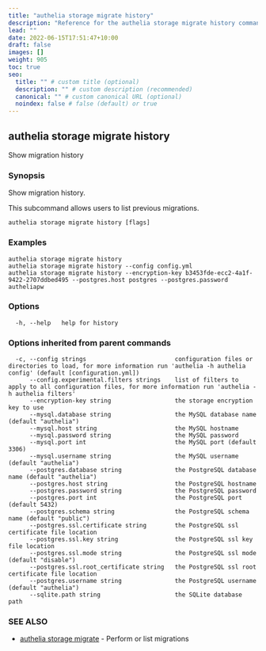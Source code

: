 ```yaml
---
title: "authelia storage migrate history"
description: "Reference for the authelia storage migrate history command."
lead: ""
date: 2022-06-15T17:51:47+10:00
draft: false
images: []
weight: 905
toc: true
seo:
  title: "" # custom title (optional)
  description: "" # custom description (recommended)
  canonical: "" # custom canonical URL (optional)
  noindex: false # false (default) or true
---
```


## authelia storage migrate history

Show migration history

### Synopsis

Show migration history.

This subcommand allows users to list previous migrations.

```
authelia storage migrate history [flags]
```

### Examples

```
authelia storage migrate history
authelia storage migrate history --config config.yml
authelia storage migrate history --encryption-key b3453fde-ecc2-4a1f-9422-2707ddbed495 --postgres.host postgres --postgres.password autheliapw
```

### Options

```
  -h, --help   help for history
```

### Options inherited from parent commands

```
  -c, --config strings                         configuration files or directories to load, for more information run 'authelia -h authelia config' (default [configuration.yml])
      --config.experimental.filters strings    list of filters to apply to all configuration files, for more information run 'authelia -h authelia filters'
      --encryption-key string                  the storage encryption key to use
      --mysql.database string                  the MySQL database name (default "authelia")
      --mysql.host string                      the MySQL hostname
      --mysql.password string                  the MySQL password
      --mysql.port int                         the MySQL port (default 3306)
      --mysql.username string                  the MySQL username (default "authelia")
      --postgres.database string               the PostgreSQL database name (default "authelia")
      --postgres.host string                   the PostgreSQL hostname
      --postgres.password string               the PostgreSQL password
      --postgres.port int                      the PostgreSQL port (default 5432)
      --postgres.schema string                 the PostgreSQL schema name (default "public")
      --postgres.ssl.certificate string        the PostgreSQL ssl certificate file location
      --postgres.ssl.key string                the PostgreSQL ssl key file location
      --postgres.ssl.mode string               the PostgreSQL ssl mode (default "disable")
      --postgres.ssl.root_certificate string   the PostgreSQL ssl root certificate file location
      --postgres.username string               the PostgreSQL username (default "authelia")
      --sqlite.path string                     the SQLite database path
```

### SEE ALSO

* [authelia storage migrate](authelia_storage_migrate.md)	 - Perform or list migrations

